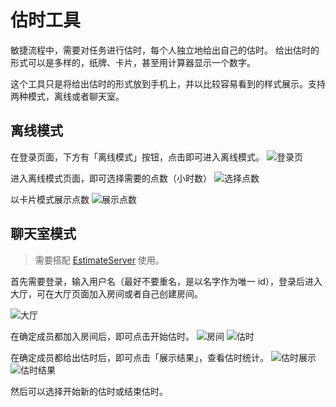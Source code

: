 # 估时工具

敏捷流程中，需要对任务进行估时，每个人独立地给出自己的估时。
给出估时的形式可以是多样的，纸牌、卡片，甚至用计算器显示一个数字。

这个工具只是将给出估时的形式放到手机上，并以比较容易看到的样式展示。支持两种模式，离线或者聊天室。

## 离线模式

在登录页面，下方有「离线模式」按钮，点击即可进入离线模式。
![登录页](./imgs/login.png)

进入离线模式页面，即可选择需要的点数（小时数）
![选择点数](./imgs/offline_numbers.png)

以卡片模式展示点数
![展示点数](./imgs/offline_result.png)

## 聊天室模式

> 需要搭配 [EstimateServer](https://github.com/ltaoo/estimate-server) 使用。

首先需要登录，输入用户名（最好不要重名，是以名字作为唯一 id），登录后进入大厅，可在大厅页面加入房间或者自己创建房间。

![大厅](./imgs/hall.png)

在确定成员都加入房间后，即可点击开始估时。
![房间](./imgs/room.png)
![估时](./imgs/numbers.png)

在确定成员都给出估时后，即可点击「展示结果」，查看估时统计。
![估时展示](./imgs/card.png)
![估时结果](./imgs/result.png)

然后可以选择开始新的估时或结束估时。
